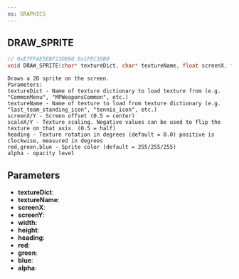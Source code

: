 ```yaml
---
ns: GRAPHICS
---
```

## DRAW_SPRITE

```c
// 0xE7FFAE5EBF23D890 0x1FEC16B0
void DRAW_SPRITE(char* textureDict, char* textureName, float screenX, float screenY, float width, float height, float heading, int red, int green, int blue, int alpha);
```

```
Draws a 2D sprite on the screen.  
Parameters:  
textureDict - Name of texture dictionary to load texture from (e.g. "CommonMenu", "MPWeaponsCommon", etc.)  
textureName - Name of texture to load from texture dictionary (e.g. "last_team_standing_icon", "tennis_icon", etc.)  
screenX/Y - Screen offset (0.5 = center)  
scaleX/Y - Texture scaling. Negative values can be used to flip the texture on that axis. (0.5 = half)  
heading - Texture rotation in degrees (default = 0.0) positive is clockwise, measured in degrees  
red,green,blue - Sprite color (default = 255/255/255)  
alpha - opacity level  
```

## Parameters
* **textureDict**: 
* **textureName**: 
* **screenX**: 
* **screenY**: 
* **width**: 
* **height**: 
* **heading**: 
* **red**: 
* **green**: 
* **blue**: 
* **alpha**: 

